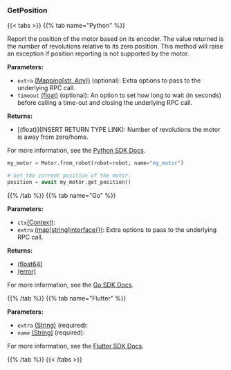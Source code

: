 ### GetPosition

{{< tabs >}}
{{% tab name="Python" %}}

Report the position of the motor based on its encoder. The value returned is the number of revolutions relative to its zero position. This method will raise an exception if position reporting is not supported by the motor.

**Parameters:**

- `extra` [(Mapping[str, Any])](<INSERT PARAM TYPE LINK>) (optional): Extra options to pass to the underlying RPC call.
- `timeout` [(float)](<INSERT PARAM TYPE LINK>) (optional): An option to set how long to wait (in seconds) before calling a time-out and closing the underlying RPC call.


**Returns:**

- [(float)](INSERT RETURN TYPE LINK): Number of revolutions the motor is away from zero/home.

For more information, see the [Python SDK Docs](https://python.viam.dev/autoapi/viam/components/motor/client/index.html#viam.components.motor.client.MotorClient.get_position).

``` python {class="line-numbers linkable-line-numbers"}
my_motor = Motor.from_robot(robot=robot, name="my_motor")

# Get the current position of the motor.
position = await my_motor.get_position()

```

{{% /tab %}}
{{% tab name="Go" %}}

**Parameters:**

- `ctx`[(Context)](https://pkg.go.dev/context#ctx):
- `extra` [(map[string]interface\{\})](https://go.dev/blog/maps): Extra options to pass to the underlying RPC call.

**Returns:**

- [(float64)](<INSERT PARAM TYPE LINK>)
- [(error)](<INSERT PARAM TYPE LINK>)

For more information, see the [Go SDK Docs](https://pkg.go.dev/go.viam.com/rdk/components/motor#Motor).

{{% /tab %}}
{{% tab name="Flutter" %}}

**Parameters:**

- `extra` [(String)](https://api.flutter.dev/flutter/dart-core/String-class.html) (required):
- `name` [(String)](https://api.flutter.dev/flutter/dart-core/String-class.html) (required):


For more information, see the [Flutter SDK Docs](https://flutter.viam.dev/viam_protos.component.motor/MotorServiceClient/getPosition.html).

{{% /tab %}}
{{< /tabs >}}
